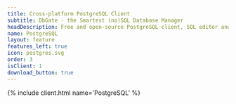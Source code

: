 ```yaml
---
title: Cross-platform PostgreSQL Client
subtitle: DbGate - the Smartest (no)SQL Database Manager
headDescription: Free and open-source PostgreSQL client, SQL editor and database manager. Runs as desktop app or as web app in Docker.
name: PostgreSQL
layout: feature
features_left: true
icon: postgres.svg
order: 3
isClient: 1
download_button: true
---
```


{% include client.html name='PostgreSQL' %}
